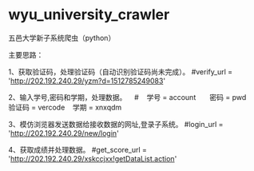 # wyu_university_crawler
五邑大学新子系统爬虫（python）

主要思路：
  
  1、获取验证码，处理验证码（自动识别验证码尚未完成）。
    #verify_url = 'http://202.192.240.29/yzm?d=1512785249083'
  
 2、输入学号,密码和学期，处理数据。
    #
    学号 = account    
    密码 = pwd    
    验证码 = vercode
    学期 = xnxqdm
    
  3、模仿浏览器发送数据给接收数据的网址,登录子系统。
    #login_url = 'http://202.192.240.29/new/login'
  
  4、获取成绩并处理数据。
    #get_score_url = 'http://202.192.240.29/xskccjxx!getDataList.action'

